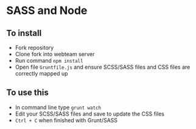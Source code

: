 # SASS and Node #

## To install ##

* Fork repository
* Clone fork into webteam server
* Run command ```npm install```
* Open file ```Gruntfile.js``` and ensure SCSS/SASS files and CSS files are correctly mapped up

## To use this ##

* In command line type ```grunt watch```
* Edit your SCSS/SASS files and save to update the CSS files
* ```Ctrl + C``` when finished with Grunt/SASS
